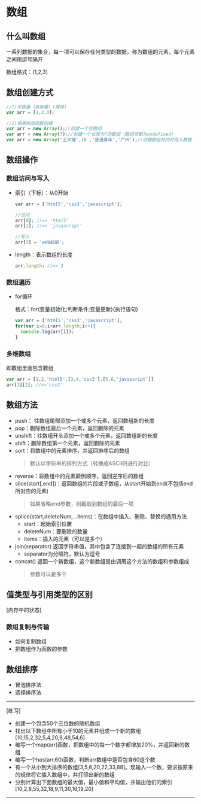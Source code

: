 # 数组
## 什么叫数组
一系列数据的集合，每一项可以保存任何类型的数据，称为数组的元素，每个元素之间用逗号隔开

数组格式：[1,2,3]

## 数组创建方式
```javascript
//1)字面量（直接量）(推荐)
var arr = [1,2,3];

//2)使用构造函数创建
var arr = new Array();//创建一个空数组
var arr = new Array(7);//创建一个长度为7的数组（数组项都为undefined）
var arr = new Array('王大锤',18 ,'普通青年','广州');//创建数组并同时写入数据
```
## 数组操作
### 数组访问与写入
- 索引（下标）：从0开始
  ```javascript
  var arr = ['html5','css3','javascript'];

  //访问
  arr[0]; //=> 'html5'
  arr[2]; //=> 'javascript'

  //写入
  arr[3] = 'web前端';
  ```
- length：表示数组的长度
  ```javascript
  arr.length; //=> 3
  ```
### 数组遍历
- for循环

  格式：for(变量初始化;判断条件;变量更新){执行语句}
  ```javascript
  var arr = ['html5','css3','javascript'];
  for(var i=0;i<arr.length;i++){
    console.log(arr[i]);
  }
  ```
### 多维数组
  即数组里面包含数组
  ```javascript
  var arr = [1,2,'html5',[3,4,'css3'],[5,6,'javascript']]
  arr[3][2]; //=>'css3'
  ```
## 数组方法
- push： 往数组尾部添加一个或多个元素，返回数组新的长度
- pop：删除数组最后一个元素，返回删除的元素
- unshift：往数组开头添加一个或多个元素，返回数组新的长度
- shift：删除数组第一个元素，返回删除的元素
- sort：将数组中的元素排序，并返回排序后的数组
  > 默认以字符串的排列方式（转换成ASCII码进行对比）
- reverse：将数组中的元素颠倒顺序，返回逆序后的数组
- slice(start[,end])：返回数组的片段或子数组，从start开始到end(不包括end所对应的元素)
  > 如果省略end参数，则截取到数组的最后一项
- splice(start,deleteNum,…items)：在数组中插入、删除、替换的通用方法
  + start：起始索引位置
  + deleteNum：要删除的数量
  + items：插入的元素（可以是多个）
- join(separator) 返回字符串值，其中包含了连接到一起的数组的所有元素
  + separator为分隔符，默认为逗号
- concat() 返回一个新数组，这个新数组是由调用这个方法的数组和参数组成
  > 参数可以是多个

## 值类型与引用类型的区别
[内存中的状态]
### 数组复制与传输
- 如何复制数组
- 把数组作为函数的参数
## 数组排序
- 冒泡排序法
- 选择排序法
---
[练习]
- 创建一个包含50个三位数的随机数组
- 找出以下数组中所有小于10的元素并组成一个新的数组 <br />
  [10,15,2,32,5,4,20,8,48,54,6]
- 编写一个map(arr)函数，把数组中的每一个数字都增加20%，并返回新的数组
- 编写一个has(arr,60)函数，判断arr数组中是否包含60这个数
- 有一个从小到大排序的数组[3,5,6,20,22,33,88]。现输入一个数，要求按原来的规律将它插入数组中，并打印出新的数组
- 分别计算出下面数组的最大值，最小值和平均值，并输出他们的索引 <br />
  [10,2,8,55,32,18,9,11,30,16,19,20]
---
